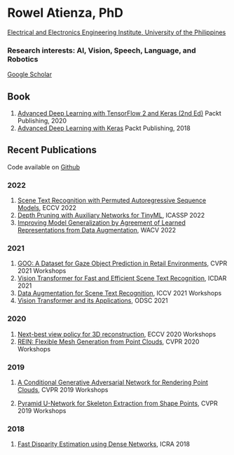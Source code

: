 # Rowel Atienza, PhD
[Electrical and Electronics Engineering Institute, University of the Philippines](https://www.eee.upd.edu.ph/faculty/rowel-atienza)

### Research interests: AI, Vision, Speech, Language, and Robotics
[Google Scholar](https://scholar.google.com/citations?user=ZkpXaOsAAAAJ&hl=en)

## Book
1. [Advanced Deep Learning with TensorFlow 2 and Keras (2nd Ed)](https://amzn.to/2wotTnN) Packt Publishing, 2020
2. [Advanced Deep Learning with Keras](https://www.amazon.com/Advanced-Deep-Learning-Keras-reinforcement/dp/1788629418/) Packt Publishing, 2018

## Recent Publications
Code available on [Github](https://github.com/roatienza)

### 2022
1. [Scene Text Recognition with Permuted Autoregressive Sequence Models](https://arxiv.org/abs/2207.06966), ECCV 2022
2. [Depth Pruning with Auxiliary Networks for TinyML](https://arxiv.org/abs/2204.10546), ICASSP 2022
3. [Improving Model Generalization by Agreement of Learned Representations from Data Augmentation](https://openaccess.thecvf.com/content/WACV2022/papers/Atienza_Improving_Model_Generalization_by_Agreement_of_Learned_Representations_From_Data_WACV_2022_paper.pdf), WACV 2022

### 2021
1. [GOO: A Dataset for Gaze Object Prediction in Retail Environments](https://openaccess.thecvf.com/content/CVPR2021W/GAZE/papers/Tomas_GOO_A_Dataset_for_Gaze_Object_Prediction_in_Retail_Environments_CVPRW_2021_paper.pdf), CVPR 2021 Workshops
2. [Vision Transformer for Fast and Efficient Scene Text Recognition](https://arxiv.org/pdf/2105.08582.pdf), ICDAR 2021
3. [Data Augmentation for Scene Text Recognition](https://arxiv.org/pdf/2108.06949.pdf), ICCV 2021 Workshops
4. [Vision Transformer and its Applications](https://opendatascience.com/vision-transformer-and-its-applications/), ODSC 2021

### 2020
1. [Next-best view policy for 3D reconstruction](https://arxiv.org/pdf/2008.12664), ECCV 2020 Workshops
2. [REIN: Flexible Mesh Generation from Point Clouds](https://openaccess.thecvf.com/content_CVPRW_2020/papers/w22/Daroya_REIN_Flexible_Mesh_Generation_From_Point_Clouds_CVPRW_2020_paper.pdf), CVPR 2020 Workshops

### 2019
1. [A Conditional Generative Adversarial Network for Rendering Point Clouds](http://openaccess.thecvf.com/content_CVPRW_2019/papers/3D-WidDGET/Atienza_A_Conditional_Generative_Adversarial_Network_for_Rendering_Point_Clouds_CVPRW_2019_paper.pdf), CVPR 2019 Workshops 

2. [Pyramid U-Network for Skeleton Extraction from Shape Points](http://openaccess.thecvf.com/content_CVPRW_2019/papers/SkelNetOn/Atienza_Pyramid_U-Network_for_Skeleton_Extraction_From_Shape_Points_CVPRW_2019_paper.pdf), CVPR 2019 Workshops

### 2018
1. [Fast Disparity Estimation using Dense Networks](https://arxiv.org/abs/1805.07499), ICRA 2018
